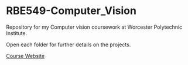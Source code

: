 # RBE549-Computer_Vision
Repository for my Computer vision coursework at Worcester Polytechnic Institute.

Open each folder for further details on the projects.

[Course Website](https://nitinjsanket.github.io/teaching/rbe549/fall2022.html)
